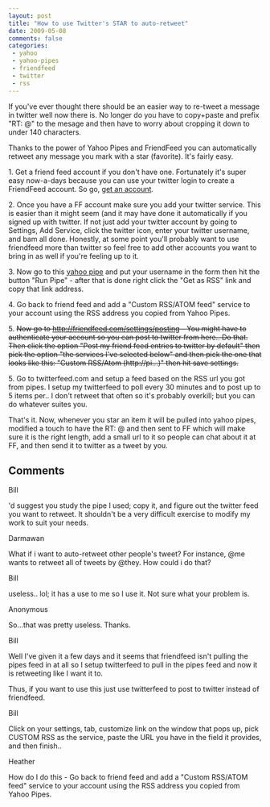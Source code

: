```yaml
---
layout: post
title: "How to use Twitter's STAR to auto-retweet"
date: 2009-05-08
comments: false
categories:
 - yahoo
 - yahoo-pipes
 - friendfeed
 - twitter
 - rss
---
```

If you've ever thought there should be an easier way to re-tweet a message in
twitter well now there is. No longer do you have to copy+paste and prefix "RT:
@" to the mesage and then have to worry about cropping it down to under 140
characters.  
  
Thanks to the power of Yahoo Pipes and FriendFeed you can automatically
retweet any message you mark with a star (favorite). It's fairly easy.  
  
1\. Get a friend feed account if you don't have one. Fortunately it's super
easy now-a-days because you can use your twitter login to create a FriendFeed
account. So go, [get an account](http://friendfeed.com).  
  
2\. Once you have a FF account make sure you add your twitter service. This is
easier than it might seem (and it may have done it automatically if you signed
up with twitter. If not just add your twitter account by going to Settings,
Add Service, click the twitter icon, enter your twitter username, and bam all
done. Honestly, at some point you'll probably want to use friendfeed more than
twitter so feel free to add other accounts you want to bring in as well if
you're feeling up to it.  
  
3\. Now go to this [yahoo
pipe](http://pipes.yahoo.com/pipes/pipe.info?_id=SksD_RE83hGY0gAmPxJ3AQ) and
put your username in the form then hit the button "Run Pipe" - after that is
done right click the "Get as RSS" link and copy that link address.  
  
4\. Go back to friend feed and add a "Custom RSS/ATOM feed" service to your
account using the RSS address you copied from Yahoo Pipes.  
  
5\. <del>Now go to <http://friendfeed.com/settings/posting> \- You might have
to authenticate your account so you can post to twitter from here.. Do that.
Then click the option "Post my friend feed entries to twitter by default" then
pick the option "the services I've selected below" and then pick the one that
looks like this: "Custom RSS/Atom (http://pi...)" then hit save
settings.</del>  
  
5\. Go to twitterfeed.com and setup a feed based on the RSS url you got from
pipes. I setup my twitterfeed to poll every 30 minutes and to post up to 5
items per.. I don't retweet that often so it's probably overkill; but you can
do whatever suites you.  
  
That's it. Now, whenever you star an item it will be pulled into yahoo pipes,
modified a touch to have the RT: @ and then sent to FF which will make sure it
is the right length, add a small url to it so people can chat about it at FF,
and then send it to twitter as a tweet by you.

## Comments

Bill

'd suggest you study the pipe I used; copy it, and figure out the twitter feed
you want to retweet. It shouldn't be a very difficult exercise to modify my
work to suit your needs.

Darmawan

What if i want to auto-retweet other people's tweet? For instance, @me wants
to retweet all of tweets by @they. How could i do that?

Bill

useless.. lol; it has a use to me so I use it. Not sure what your problem is.

Anonymous

So...that was pretty useless. Thanks.

Bill

Well I've given it a few days and it seems that friendfeed isn't pulling the
pipes feed in at all so I setup twitterfeed to pull in the pipes feed and now
it is retweeting like I want it to.  
  
Thus, if you want to use this just use twitterfeed to post to twitter instead
of friendfeed.

Bill

Click on your settings, tab, customize link on the window that pops up, pick
CUSTOM RSS as the service, paste the URL you have in the field it provides,
and then finish..

Heather

How do I do this - Go back to friend feed and add a "Custom RSS/ATOM feed"
service to your account using the RSS address you copied from Yahoo Pipes.

